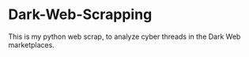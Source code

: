 # Dark-Web-Scrapping
This is my python web scrap, to analyze cyber threads in the Dark Web marketplaces.
